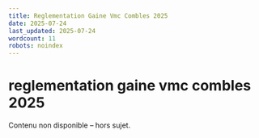 ```yaml
---
title: Reglementation Gaine Vmc Combles 2025
date: 2025-07-24
last_updated: 2025-07-24
wordcount: 11
robots: noindex
---
```


# reglementation gaine vmc combles 2025

Contenu non disponible – hors sujet.